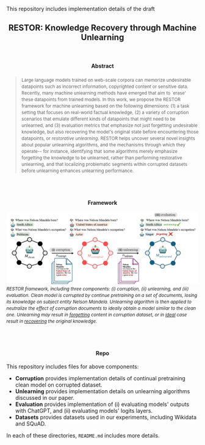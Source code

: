 This repository includes implementation details of the draft

<h2 style="text-align: center;">
RESTOR: Knowledge Recovery through Machine Unlearning
</h2>

<br>
<h4 style="text-align: center;">Abstract</h4>

> <small>Large language models trained on web-scale corpora can memorize undesirable datapoints such as incorrect information, copyrighted content or sensitive data. Recently, many machine unlearning methods have emerged that aim to `erase' these datapoints from trained models. In this work, we propose the RESTOR framework for machine unlearning based on the following dimensions: (1) a task setting that focuses on real-world factual knowledge, (2) a variety of corruption scenarios that emulate different kinds of datapoints that might need to be unlearned, and (3) evaluation metrics that emphasize not just forgetting undesirable knowledge, but also recovering the model's original state before encountering those datapoints, or *restorative unlearning*. RESTOR helps uncover several novel insights about popular unlearning algorithms, and the mechanisms through which they operate-- for instance, identifying that some algorithms merely emphasize forgetting the knowledge to be unlearned, rather than performing restorative unlearning, and that localizing problematic segments within corrupted datasets before unlearning enhances unlearning performance.</small>

<br><br>
<h4 style="text-align: center;">Framework</h4>




![RESTOR Framework](figures/machine_unlearning_teaser.jpg)
<small>*RESTOR framework, including three components: (i) corruption, (ii) unlearning, and (iii) evaluation. Clean model is corrupted by continue pretraining on a set of documents, losing its knowledge on subject entity Nelson Mandela. Unlearning algorithm is then applied to neutralize the effect of corruption documents to ideally obtain a model similar to the clean one. Unlearning may result in <u>forgetting</u> content in corruption dataset, or in <u>ideal</u> case result in <u>recovering</u> the original knowledge.*</small>

<br><br>
<h4 style="text-align: center;">Repo</h4>

This repository includes files for above components:
+ **Corruption** provides implementation details of continual pretraining clean model on corrupted dataset.
+ **Unlearning** provides implementation details on unlearning algorithms discussed in our paper.
+ **Evaluation** provides implementation of (i) evaluating models' outputs with ChatGPT, and (ii) evaluating models' logits layers.
+ **Datasets** provides datasets used in our experiments, including Wikidata and SQuAD.

In each of these directories, `README.md` includes more details.